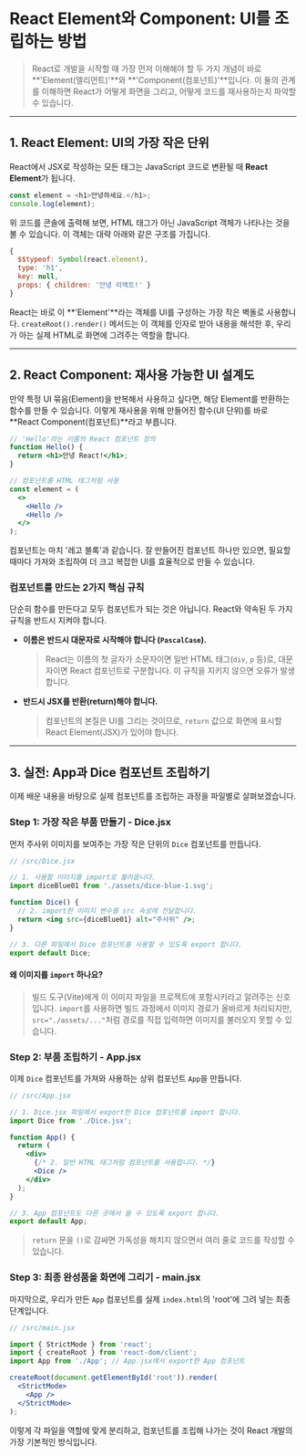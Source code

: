 # React Element와 Component: UI를 조립하는 방법

> React로 개발을 시작할 때 가장 먼저 이해해야 할 두 가지 개념이 바로 \*\*'Element(엘리먼트)'\*\*와 \*\*'Component(컴포넌트)'\*\*입니다. 이 둘의 관계를 이해하면 React가 어떻게 화면을 그리고, 어떻게 코드를 재사용하는지 파악할 수 있습니다.

---

## 1\. React Element: UI의 가장 작은 단위

React에서 JSX로 작성하는 모든 태그는 JavaScript 코드로 변환될 때 **React Element**가 됩니다.

```javascript
const element = <h1>안녕하세요.</h1>;
console.log(element);
```

위 코드를 콘솔에 출력해 보면, HTML 태그가 아닌 JavaScript 객체가 나타나는 것을 볼 수 있습니다. 이 객체는 대략 아래와 같은 구조를 가집니다.

```javascript
{
  $$typeof: Symbol(react.element),
  type: 'h1',
  key: null,
  props: { children: '안녕 리액트!' }
}
```

React는 바로 이 \*\*'Element'\*\*라는 객체를 UI를 구성하는 가장 작은 벽돌로 사용합니다. `createRoot().render()` 메서드는 이 객체를 인자로 받아 내용을 해석한 후, 우리가 아는 실제 HTML로 화면에 그려주는 역할을 합니다.

---

## 2\. React Component: 재사용 가능한 UI 설계도

만약 특정 UI 묶음(Element)을 반복해서 사용하고 싶다면, 해당 Element를 반환하는 함수를 만들 수 있습니다. 이렇게 재사용을 위해 만들어진 함수(UI 단위)를 바로 \*\*React Component(컴포넌트)\*\*라고 부릅니다.

```jsx
// 'Hello'라는 이름의 React 컴포넌트 정의
function Hello() {
  return <h1>안녕 React!</h1>;
}

// 컴포넌트를 HTML 태그처럼 사용
const element = (
  <>
    <Hello />
    <Hello />
  </>
);
```

컴포넌트는 마치 '레고 블록'과 같습니다. 잘 만들어진 컴포넌트 하나만 있으면, 필요할 때마다 가져와 조립하여 더 크고 복잡한 UI를 효율적으로 만들 수 있습니다.

### 컴포넌트를 만드는 2가지 핵심 규칙

단순히 함수를 만든다고 모두 컴포넌트가 되는 것은 아닙니다. React와 약속된 두 가지 규칙을 반드시 지켜야 합니다.

- **이름은 반드시 대문자로 시작해야 합니다 (`PascalCase`).**

  > React는 이름의 첫 글자가 소문자이면 일반 HTML 태그(`div`, `p` 등)로, 대문자이면 React 컴포넌트로 구분합니다. 이 규칙을 지키지 않으면 오류가 발생합니다.

- **반드시 JSX를 반환(return)해야 합니다.**

  > 컴포넌트의 본질은 UI를 그리는 것이므로, `return` 값으로 화면에 표시할 React Element(JSX)가 있어야 합니다.

---

## 3\. 실전: App과 Dice 컴포넌트 조립하기

이제 배운 내용을 바탕으로 실제 컴포넌트를 조립하는 과정을 파일별로 살펴보겠습니다.

### Step 1: 가장 작은 부품 만들기 - Dice.jsx

먼저 주사위 이미지를 보여주는 가장 작은 단위의 `Dice` 컴포넌트를 만듭니다.

```jsx
// /src/Dice.jsx

// 1. 사용할 이미지를 import로 불러옵니다.
import diceBlue01 from './assets/dice-blue-1.svg';

function Dice() {
  // 2. import한 이미지 변수를 src 속성에 전달합니다.
  return <img src={diceBlue01} alt="주사위" />;
}

// 3. 다른 파일에서 Dice 컴포넌트를 사용할 수 있도록 export 합니다.
export default Dice;
```

#### 왜 이미지를 `import` 하나요?

> 빌드 도구(Vite)에게 이 이미지 파일을 프로젝트에 포함시키라고 알려주는 신호입니다. `import`를 사용하면 빌드 과정에서 이미지 경로가 올바르게 처리되지만, `src="./assets/..."`처럼 경로를 직접 입력하면 이미지를 불러오지 못할 수 있습니다.

### Step 2: 부품 조립하기 - App.jsx

이제 `Dice` 컴포넌트를 가져와 사용하는 상위 컴포넌트 `App`을 만듭니다.

```jsx
// /src/App.jsx

// 1. Dice.jsx 파일에서 export한 Dice 컴포넌트를 import 합니다.
import Dice from './Dice.jsx';

function App() {
  return (
    <div>
      {/* 2. 일반 HTML 태그처럼 컴포넌트를 사용합니다. */}
      <Dice />
    </div>
  );
}

// 3. App 컴포넌트도 다른 곳에서 쓸 수 있도록 export 합니다.
export default App;
```

> `return` 문을 `()`로 감싸면 가독성을 해치지 않으면서 여러 줄로 코드를 작성할 수 있습니다.

### Step 3: 최종 완성품을 화면에 그리기 - main.jsx

마지막으로, 우리가 만든 `App` 컴포넌트를 실제 `index.html`의 'root'에 그려 넣는 최종 단계입니다.

```jsx
// /src/main.jsx

import { StrictMode } from 'react';
import { createRoot } from 'react-dom/client';
import App from './App'; // App.jsx에서 export한 App 컴포넌트

createRoot(document.getElementById('root')).render(
  <StrictMode>
    <App />
  </StrictMode>
);
```

이렇게 각 파일을 역할에 맞게 분리하고, 컴포넌트를 조립해 나가는 것이 React 개발의 가장 기본적인 방식입니다.
